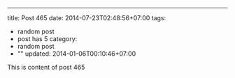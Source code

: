---
title: Post 465
date: 2014-07-23T02:48:56+07:00
tags:
  - random post
  - post has 5
category:
  - random post
  - ""
updated: 2014-01-06T00:10:46+07:00

This is content of post 465